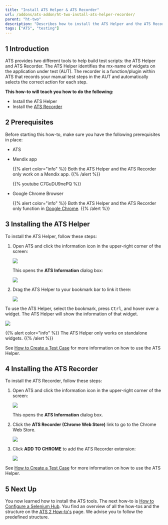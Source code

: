 ```yaml
---
title: "Install ATS Helper & ATS Recorder"
url: /addons/ats-addon/ht-two-install-ats-helper-recorder/
parent: "ht-two"
description: "Describes how to install the ATS Helper and the ATS Recorder tool."
tags: ["ATS", "testing"]
---
```


## 1 Introduction

ATS provides two different tools to help build test scripts: the ATS Helper and ATS Recorder. The ATS Helper identifies the mx-name of widgets on the application under test (AUT). The recorder is a function/plugin within ATS that records your manual test steps in the AUT and automatically selects the correct action for each step.

**This how-to will teach you  how to do the following:**

* Install the ATS Helper
* Install the [ATS Recorder](/addons/ats-addon/rg-one-recorder/)

## 2 Prerequisites

Before starting this how-to, make sure you have the following prerequisites in place:

*  ATS
*   Mendix app

	{{% alert color="info" %}}  Both the ATS Helper and the ATS Recorder only work on a Mendix app.
	{{% /alert %}}
	
	{{% youtube C7GuDU9nePQ %}}

*   Google Chrome Browser

	{{% alert color="info" %}}  Both the ATS Helper and the ATS Recorder only function in [Google Chrome](https://www.google.com/chrome/browser/). 
	{{% /alert %}}

## 3 Installing the ATS Helper

To install the ATS Helper, follow these steps:

1.  Open ATS and click the information icon in the upper-right corner of the screen:

	![](/attachments/addons/ats-addon/ht/ht-two/ht-two-install-ats-helper-recorder/information-icon.png)

	This opens the **ATS Information** dialog box:
   
	![](/attachments/addons/ats-addon/ht/ht-two/ht-two-install-ats-helper-recorder/ats-information-screen.png)

2.	Drag the ATS Helper to your bookmark bar to link it there:

	![](/attachments/addons/ats-addon/ht/ht-two/ht-two-install-ats-helper-recorder/drag-drop-ats-helper.png)

To use the ATS Helper, select the bookmark, press <kbd>Ctrl</kbd>, and hover over a widget. The ATS Helper will show the information of that widget.

![](/attachments/addons/ats-addon/ht/ht-two/ht-two-install-ats-helper-recorder/ats-helper-widget.png)

{{% alert color="info" %}}
The ATS Helper only works on standalone widgets.
{{% /alert %}}

See [How to Create a Test Case](/addons/ats-addon/ht-two-create-a-test-case/) for more information on how to use the ATS Helper.

## 4 Installing the ATS Recorder

To install the ATS Recorder, follow these steps:

1.	Open ATS and click the information icon in the upper-right corner of the screen:

	![](/attachments/addons/ats-addon/ht/ht-two/ht-two-install-ats-helper-recorder/information-icon.png)
    
	This opens the **ATS Information** dialog box.    

2.	Click the **ATS Recorder (Chrome Web Store)** link to go to the Chrome Web Store.

	![](/attachments/addons/ats-addon/ht/ht-two/ht-two-install-ats-helper-recorder/ats-information-screen-recorder.png)

3.  Click **ADD TO CHROME** to add the ATS Recorder extension:

	![](/attachments/addons/ats-addon/ht/ht-two/ht-two-install-ats-helper-recorder/add-ats-recorder.png)

See [How to Create a Test Case](/addons/ats-addon/ht-two-create-a-test-case/) for more information on how to use the ATS Helper.

## 5 Next Up

You now learned how to install the ATS tools. The next how-to is [How to Configure a Selenium Hub](/addons/ats-addon/ht-two-configure-a-selenium-hub/). You find an overview of all the how-tos and the structure on the [ATS 2 How-to's](/addons/ats-addon/ht-two/) page. We advise you to follow the predefined structure.
